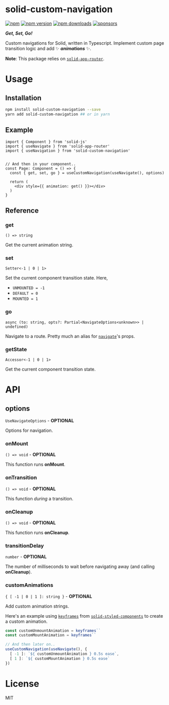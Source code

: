 # solid-custom-navigation

[![npm](https://img.shields.io/badge/npm-solid--custom--navigation-brightgreen.svg?style=flat-square)](https://www.npmjs.com/package/solid-custom-navigation)
[![npm version](https://img.shields.io/npm/v/solid-custom-navigation.svg?style=flat-square)](https://www.npmjs.com/package/solid-custom-navigation)
[![npm downloads](https://img.shields.io/npm/dm/solid-custom-navigation.svg?style=flat-square)](https://www.npmjs.com/package/solid-custom-navigation)
[![sponsors](https://img.shields.io/github/sponsors/diragb)](https://github.com/sponsors/diragb)

***Get, Set, Go!***

Custom navigations for Solid, written in Typescript. Implement custom page transition logic and add ✨ ***animations*** ✨.

**Note**: This package relies on [`solid-app-router`](https://www.npmjs.com/package/solid-app-router).

# Usage

## Installation

```bash
npm install solid-custom-navigation --save
yarn add solid-custom-navigation ## or in yarn
```

## Example
```tsx
import { Component } from 'solid-js'
import { useNavigate } from 'solid-app-router'
import { useNavigation } from 'solid-custom-navigation'


// And then in your component..
const Page: Component = () => {
  const { get, set, go } = useCustomNavigation(useNavigate(), options)

  return (
    <div style={{ animation: get() }}></div>
  )
}
```

## Reference
### get
`() => string`

Get the current animation string.

### set
`Setter<-1 | 0 | 1>`

Set the current component transition state. Here, 
- `UNMOUNTED = -1`
- `DEFAULT = 0`
- `MOUNTED = 1`

### go
`async (to: string, opts?: Partial<NavigateOptions<unknown>> | undefined)`

Navigate to a route. Pretty much an alias for [`navigate`](https://github.com/solidjs/solid-app-router#usenavigate)'s props.

### getState
`Accessor<-1 | 0 | 1>`

Get the current component transition state.


# API

## options
`UseNavigateOptions` - **OPTIONAL**

Options for navigation.

### onMount
`() => void` - **OPTIONAL**

This function runs **onMount**.

### onTransition
`() => void` - **OPTIONAL**

This function *during* a transition.

### onCleanup
`() => void` - **OPTIONAL**

This function runs **onCleanup**.

### transitionDelay
`number` - **OPTIONAL**

The number of milliseconds to wait before navigating away (and calling **onCleanup**).


### customAnimations
`{ [ -1 | 0 | 1 ]: string }` - **OPTIONAL**

Add custom animation strings.

Here's an example using [`keyframes`](https://github.com/solidjs/solid-styled-components#keyframes) from [`solid-styled-components`](https://www.npmjs.com/package/solid-styled-components) to create a custom animation.

```ts
const customUnmountAnimation = keyframes``
const customMountAnimation = keyframes``

// And then later on..
useCustomNavigation(useNavigate(), {
  [ -1 ]: `${ customUnmountAnimation } 0.5s ease`,
  [ 1 ]: `${ customMountAnimation } 0.5s ease`
})
```

# License
MIT

